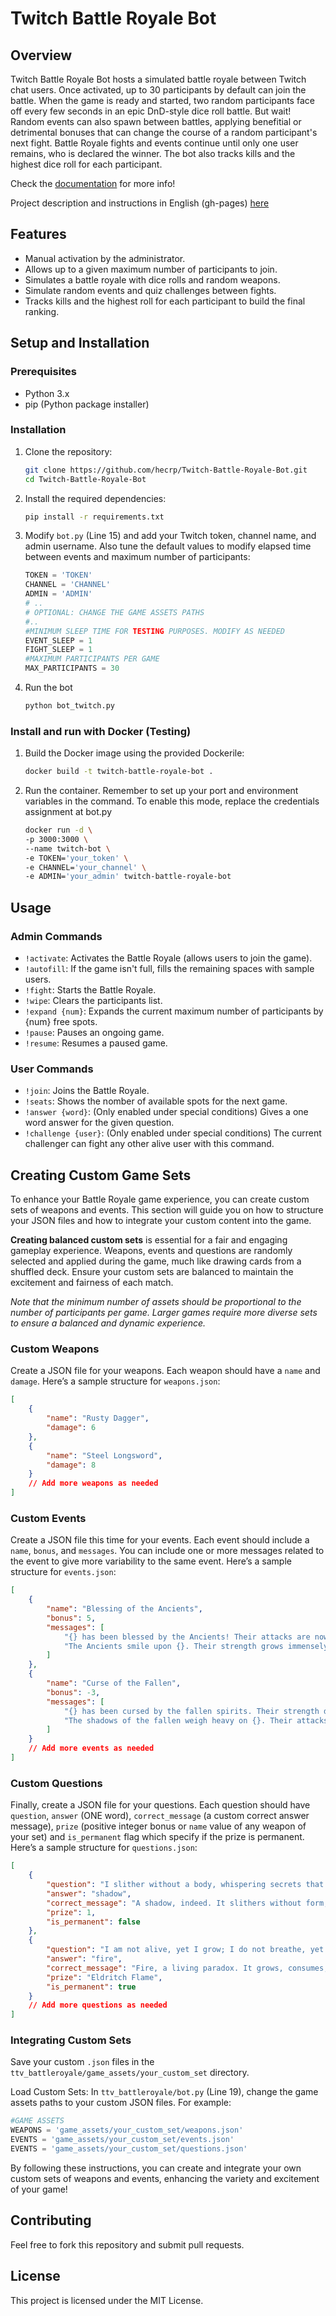 # Twitch Battle Royale Bot

## Overview

Twitch Battle Royale Bot hosts a simulated battle royale between Twitch chat users. Once activated, up to 30 participants by default can join the battle. When the game is ready and started, two random participants face off every few seconds in an epic DnD-style dice roll battle. But wait! Random events can also spawn between battles, applying benefitial or detrimental bonuses that can change the course of a random participant's next fight. Battle Royale fights and events continue until only one user remains, who is declared the winner. The bot also tracks kills and the highest dice roll for each participant.

Check the [documentation](https://twitch-battle-royale-bot.readthedocs.io) for more info!

Project description and instructions in English (gh-pages) [here](https://hecrp.github.io/Twitch-Battle-Royale-Bot/)

## Features

- Manual activation by the administrator.
- Allows up to a given maximum number of participants to join.
- Simulates a battle royale with dice rolls and random weapons.
- Simulate random events and quiz challenges between fights.
- Tracks kills and the highest roll for each participant to build the final ranking.

## Setup and Installation

### Prerequisites

- Python 3.x
- pip (Python package installer)

### Installation

1. Clone the repository:

   ```bash
   git clone https://github.com/hecrp/Twitch-Battle-Royale-Bot.git
   cd Twitch-Battle-Royale-Bot

2. Install the required dependencies:

    ```bash
    pip install -r requirements.txt

3. Modify `bot.py` (Line 15) and add your Twitch token, channel name, and admin username. Also tune the default values to modify elapsed time between events and maximum number of participants:

    ```python
    TOKEN = 'TOKEN'
    CHANNEL = 'CHANNEL'
    ADMIN = 'ADMIN'
    # ..
    # OPTIONAL: CHANGE THE GAME ASSETS PATHS
    #..
    #MINIMUM SLEEP TIME FOR TESTING PURPOSES. MODIFY AS NEEDED
    EVENT_SLEEP = 1
    FIGHT_SLEEP = 1
    #MAXIMUM PARTICIPANTS PER GAME
    MAX_PARTICIPANTS = 30

4. Run the bot

    ```bash
    python bot_twitch.py

### Install and run with Docker (Testing)

1. Build the Docker image using the provided Dockerile:

    ```bash
    docker build -t twitch-battle-royale-bot .

2. Run the container. Remember to set up your port and environment variables in the command. To enable this mode, replace the credentials assignment at bot.py

    ```bash
    docker run -d \ 
    -p 3000:3000 \ 
    --name twitch-bot \ 
    -e TOKEN='your_token' \ 
    -e CHANNEL='your_channel' \ 
    -e ADMIN='your_admin' twitch-battle-royale-bot 

## Usage

### Admin Commands

- `!activate`: Activates the Battle Royale (allows users to join the game).
- `!autofill`: If the game isn't full, fills the remaining spaces with sample users.
- `!fight`: Starts the Battle Royale.
- `!wipe`: Clears the participants list.
- `!expand {num}`: Expands the current maximum number of participants by {num} free spots.
- `!pause`: Pauses an ongoing game.
- `!resume`: Resumes a paused game.

### User Commands

- `!join`: Joins the Battle Royale.
- `!seats`: Shows the nomber of available spots for the next game.
- `!answer {word}`: (Only enabled under special conditions) Gives a one word answer for the given question.
- `!challenge {user}`: (Only enabled under special conditions) The current challenger can fight any other alive user with this command.

## Creating Custom Game Sets
To enhance your Battle Royale game experience, you can create custom sets of weapons and events. This section will guide you on how to structure your JSON files and how to integrate your custom content into the game.

**Creating balanced custom sets** is essential for a fair and engaging gameplay experience. Weapons, events and questions are randomly selected and applied during the game, much like drawing cards from a shuffled deck. Ensure your custom sets are balanced to maintain the excitement and fairness of each match.

*Note that the minimum number of assets should be proportional to the number of participants per game. Larger games require more diverse sets to ensure a balanced and dynamic experience.*

### Custom Weapons
Create a JSON file for your weapons. Each weapon should have a `name` and `damage`. Here’s a sample structure for `weapons.json`:

```JSON
[
    {
        "name": "Rusty Dagger",
        "damage": 6
    },
    {
        "name": "Steel Longsword",
        "damage": 8
    }
    // Add more weapons as needed
]
```

### Custom Events
Create a JSON file this time for your events. Each event should include a `name`, `bonus`, and `messages`. You can include one or more messages related to the event to give more variability to the same event. Here’s a sample structure for `events.json`:

```JSON
[
    {
        "name": "Blessing of the Ancients",
        "bonus": 5,
        "messages": [
            "{} has been blessed by the Ancients! Their attacks are now more powerful.",
            "The Ancients smile upon {}. Their strength grows immensely!"
        ]
    },
    {
        "name": "Curse of the Fallen",
        "bonus": -3,
        "messages": [
            "{} has been cursed by the fallen spirits. Their strength diminishes.",
            "The shadows of the fallen weigh heavy on {}. Their attacks are weakened."
        ]
    }
    // Add more events as needed
]
```

### Custom Questions

Finally, create a JSON file for your questions. Each question should have  `question`, `answer` (ONE word), `correct_message` (a custom correct answer message), `prize` (positive integer bonus or `name` value of any weapon of your set) and `is_permanent` flag which specify if the prize is permanent. Here’s a sample structure for `questions.json`:

```JSON
[
    {
        "question": "I slither without a body, whispering secrets that drive men mad. What am I?",
        "answer": "shadow",
        "correct_message": "A shadow, indeed. It slithers without form, whispering madness into the minds of the unwary.",
        "prize": 1,
        "is_permanent": false
    },
    {
        "question": "I am not alive, yet I grow; I do not breathe, yet I consume. What am I?",
        "answer": "fire",
        "correct_message": "Fire, a living paradox. It grows, consumes, and yet is not truly alive.",
        "prize": "Eldritch Flame",
        "is_permanent": true
    }
    // Add more questions as needed
]
```

### Integrating Custom Sets

Save your custom `.json` files in the `ttv_battleroyale/game_assets/your_custom_set` directory.

Load Custom Sets: In `ttv_battleroyale/bot.py` (Line 19), change the game assets paths to your custom JSON files. For example:

```python
#GAME ASSETS
WEAPONS = 'game_assets/your_custom_set/weapons.json'
EVENTS = 'game_assets/your_custom_set/events.json'
EVENTS = 'game_assets/your_custom_set/questions.json'
```

By following these instructions, you can create and integrate your own custom sets of weapons and events, enhancing the variety and excitement of your game!

## Contributing
Feel free to fork this repository and submit pull requests.

## License
This project is licensed under the MIT License.
